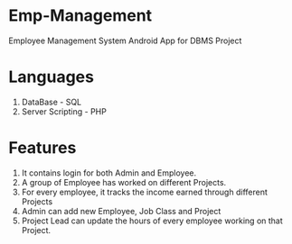 # Emp-Management

Employee Management System Android App for DBMS Project



# Languages 

1. DataBase - SQL
2. Server Scripting - PHP

# Features

1. It contains login for both Admin and Employee.
2. A group of Employee has worked on different Projects.
3. For every employee, it tracks the income earned through different Projects
4. Admin can add new Employee, Job Class and Project
5. Project Lead can update the hours of every employee working on that Project.






